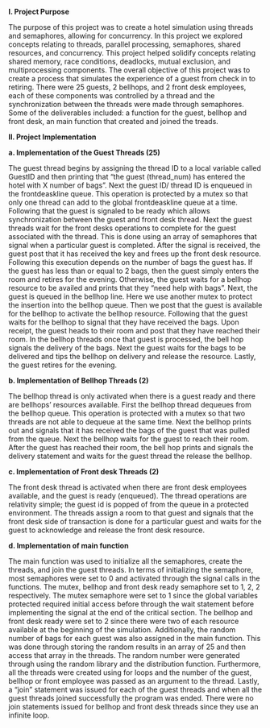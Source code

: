 **I.	Project Purpose**

The purpose of this project was to create a hotel simulation using threads and semaphores, allowing for concurrency.  In this project we explored concepts relating to threads, parallel processing, semaphores, shared resources, and concurrency. This project helped solidify concepts relating shared memory, race conditions, deadlocks, mutual exclusion, and multiprocessing components. The overall objective of this project was to create a process that simulates the experience of a guest from check in to retiring. There were 25 guests, 2 bellhops, and 2 front desk employees, each of these components was controlled by a thread and the synchronization between the threads were made through semaphores. Some of the deliverables included: a function for the guest, bellhop and front desk, an main function that created and joined the treads. 

**II.	Project Implementation**

**a.	Implementation of the Guest Threads (25)**

The guest thread begins by assigning the thread ID to a local variable called GuestID and then printing that “the guest (thread_num) has entered the hotel with X number of bags”. Next the guest ID/ thread ID is enqueued in the frontdeaskline queue. This operation is protected by a mutex so that only one thread can add to the global frontdeaskline queue at a time. Following that the guest is signaled to be ready which allows synchronization between the guest and front desk thread. Next the guest threads wait for the front desks operations to complete for the guest associated with the thread. This is done using an array of semaphores that signal when a particular guest is completed. After the signal is received, the guest post that it has received the key and frees up the front desk resource. Following this execution depends on the number of bags the guest has. If the guest has less than or equal to 2 bags, then the guest simply enters the room and retires for the evening. Otherwise, the guest waits for a bellhop resource to be availed and prints that they “need help with bags”. Next, the guest is queued in the bellhop line. Here we use another mutex to protect the insertion into the bellhop queue. Then we post that the guest is available for the bellhop to activate the bellhop resource. Following that the guest waits for the bellhop to signal that they have received the bags. Upon receipt, the guest heads to their room and post that they have reached their room. In the bellhop threads once that guest is processed, the bell hop signals the delivery of the bags. Next the guest waits for the bags to be delivered and tips the bellhop on delivery and release the resource. Lastly, the guest retires for the evening. 

**b.	Implementation of Bellhop Threads (2)**

The bellhop thread is only activated when there is a guest ready and there are bellhops’ resources available. First the bellhop thread dequeues from the bellhop queue. This operation is protected with a mutex so that two threads are not able to dequeue at the same time. Next the bellhop prints out and signals that it has received the bags of the guest that was pulled from the queue. Next the bellhop waits for the guest to reach their room. After the guest has reached their room, the bell hop prints and signals the delivery statement and waits for the guest thread the release the bellhop. 

**c.	Implementation of Front desk Threads (2)**

The front desk thread is activated when there are front desk employees available, and the guest is ready (enqueued). The thread operations are relativity simple; the guest id is popped of from the queue in a protected environment. The threads assign a room to that guest and signals that the front desk side of transaction is done for a particular guest and waits for the guest to acknowledge and release the front desk resource.

**d.	Implementation of main function**

The main function was used to initialize all the semaphores, create the threads, and join the guest threads. In terms of initializing the semaphore, most semaphores were set to 0 and activated through the signal calls in the functions. The mutex, bellhop and front desk ready semaphore set to 1, 2, 2 respectively. The mutex semaphore were set to 1 since the global variables protected required initial access before through the wait statement before implementing the signal at the end of the critical section. The bellhop and front desk ready were set to 2 since there were two of each resource available at the beginning of the simulation. Additionally, the random number of bags for each guest was also assigned in the main function. This was done through storing the random results in an array of 25 and then access that array in the threads. The random number were generated through using the random library and the distribution function. Furthermore, all the threads were created using for loops and the number of the guest, bellhop or front employee was passed as an argument to the thread. Lastly, a “join” statement was issued for each of the guest threads and when all the guest threads joined successfully the program was ended. There were no join statements issued for bellhop and front desk threads since they use an infinite loop. 

